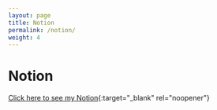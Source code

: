 ```yaml
---
layout: page
title: Notion
permalink: /notion/
weight: 4
---
```


# Notion
[Click here to see my Notion](https://motley-maize-b02.notion.site/CyberY-Journey-34d88141b2c146f5a0556daef9d026c8){:target="_blank" rel="noopener"}